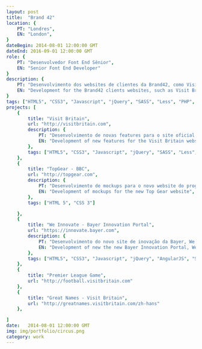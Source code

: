 ```yaml
---
layout: post
title:  "Brand 42"
location: {
	PT: "Londres",
	EN: "London",
}
dateBegin: 2014-08-01 12:00:00 GMT
dateEnd: 2016-09-01 12:00:00 GMT
role: {
	PT: "Desenvolvedor Font End Sênior",
	EN: "Senior Font End Developer"
}
description: {
	PT: "Desenvolvimento dos websites de clientes da Brand42, como Visit Britain e TopGear, da BBC",
	EN: "Development for the Brand42 clients websites, such as Visit Britain and Top Gear (BBC)"
}
tags: ["HTML5", "CSS3", "Javascript", "jQuery", "SASS", "Less", "PHP", "Node JS", "Grunt", "Compass", "BEM Notation", "ReactJS"]
projects: [
	{
		title: "Visit Britain",
		url: "http://visitbritain.com",
		description: {
			PT: "Desenvolvimento de novas features para o site oficial de turismo da Grã Bretanha",
			EN: "Development of new features for the Visit Britain website, the official website for the Great Britain tourism.",
		},
		tags: ["HTML5", "CSS3", "Javascript", "jQuery", "SASS", "Less", "PHP", "Node JS", "Grunt", "Compass", "BEM Notation"]
	},
	{
		title: "TopGear - BBC",
		url: "http://topgear.com",
		description: {
			PT: "Desenvolvimento de mockups para o novo website do programa da BBC, Top Gear",
			EN: "Development of mockups for the new Top Gear website",
		},
		tags: ["HTML 5", "CSS 3"]

	},
	{
		title: "We Innovate - Bayer Innovation Portal",
		url: "https://innovate.bayer.com",
		description: {
			PT: "Desenvolvimento do novo site de inovação da Bayer, We Innovate",
			EN: "Development of new the new Bayer Innovation Portal, We Innovate"
		},
		tags: ["HTML5", "CSS3", "Javascript", "jQuery", "AngularJS", "SASS", "Grunt", "Compass", "BEM Notation"]
	},
	{
		title: "Premier League Game",
		url: "http://football.visitbritain.com"
	},
	{
		title: "Great Names - Visit Britain",
		url: "http://greatnames.visitbritain.com/zh-hans"
	},

]
date:   2014-08-01 12:00:00 GMT
img: img/portfolio/circus.png
category: work
---
```

